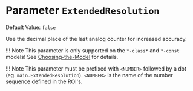 # Parameter `ExtendedResolution`
Default Value: `false`

Use the decimal place of the last analog counter for increased accuracy.

!!! Note
    This parameter is only supported on the `*-class*` and `*-const` models! See [Choosing-the-Model](../Choosing-the-Model) for details.

!!! Note
    This parameter must be prefixed with `<NUMBER>` followed by a dot (eg. `main.ExtendedResolution`). `<NUMBER>` is the name of the number sequence  defined in the ROI's.
